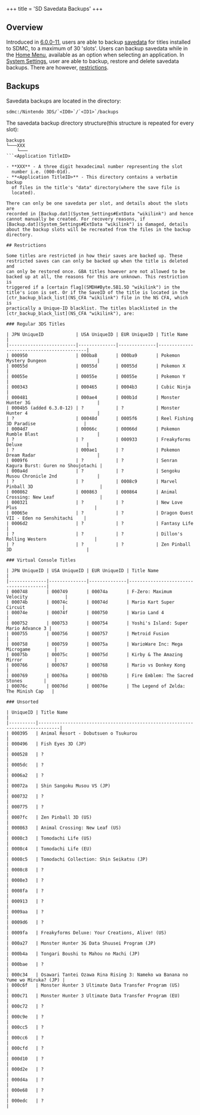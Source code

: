 +++
title = 'SD Savedata Backups'
+++

## Overview

Introduced in [6.0.0-11](6.0.0-11 "wikilink"), users are able to backup
[savedata](Savegames "wikilink") for titles installed to SDMC, to a
maximum of 30 'slots'. Users can backup savedata while in the [Home
Menu](Home_Menu "wikilink"), available as an option when selecting an
application. In [System Settings](System_Settings "wikilink"), user are
able to backup, restore and delete savedata backups. There are however,
[restrictions](SD_Savedata_Backups#Restrictions "wikilink").

## Backups

Savedata backups are located in the directory:

```
sdmc:/Nintendo 3DS/`<ID0>`/`<ID1>`/backups
```

The savedata backup directory structure(this structure is repeated for
every slot):

```
backups
└───XXX
    └───
```<Application TitleID>

- **XXX** - A three digit hexadecimal number representing the slot
  number i.e. (000-01d).
- **<Application TitleID>** - This directory contains a verbatim backup
  of files in the title's "data" directory(where the save file is
  located).

There can only be one savedata per slot, and details about the slots are
recorded in [Backup.dat](System_Settings#ExtData "wikilink") and hence
cannot manually be created. For recovery reasons, if
[Backup.dat](System_Settings#ExtData "wikilink") is damaged, details
about the backup slots will be recreated from the files in the backup
directory.

## Restrictions

Some titles are restricted in how their saves are backed up. These
restricted saves can can only be backed up when the title is deleted and
can only be restored once. GBA titles however are not allowed to be
backed up at all, the reasons for this are unknown. This restriction is
triggered if a [certain flag](SMDH#Byte.5B1.5D "wikilink") in the
title's icon is set. Or if the SaveID of the title is located in the
[ctr_backup_black_list](NS_CFA "wikilink") file in the NS CFA, which is
practically a Unique-ID blacklist. The titles blacklisted in the
[ctr_backup_black_list](NS_CFA "wikilink"), are:

### Regular 3DS Titles

| JPN UniqueID            | USA UniqueID | EUR UniqueID | Title Name                                |
|-------------------------|--------------|--------------|-------------------------------------------|
| 000950                  | 000ba8       | 000ba9       | Pokemon Mystery Dungeon                   |
| 00055d                  | 00055d       | 00055d       | Pokemon X                                 |
| 00055e                  | 00055e       | 00055e       | Pokemon Y                                 |
| 000343                  | 000465       | 0004b3       | Cubic Ninja                               |
| 000481                  | 000ae4       | 000b1d       | Monster Hunter 3G                         |
| 0004b5 (added 6.3.0-12) | ?            | ?            | Monster Hunter 4                          |
| ?                       | 00048d       | 0005f6       | Reel Fishing 3D Paradise                  |
| 0004d7                  | 00066c       | 00066d       | Pokemon Rumble Blast                      |
| ?                       | ?            | 000933       | Freakyforms Deluxe                        |
| ?                       | 000ae1       | ?            | Pokemon Dream Radar                       |
| 0009f6                  | ?            | ?            | Senran Kagura Burst: Guren no Shoujotachi |
| 000a4d                  | ?            | ?            | Sengoku Musou Chronicle 2nd               |
| ?                       | ?            | 0008c9       | Marvel Pinball 3D                         |
| 000862                  | 000863       | 000864       | Animal Crossing: New Leaf                 |
| 000321                  | ?            | ?            | New Love Plus                             |
| 00065e                  | ?            | ?            | Dragon Quest VII - Eden no Senshitachi    |
| 0006d2                  | ?            | ?            | Fantasy Life                              |
| ?                       | ?            | ?            | Dillon's Rolling Western                  |
| ?                       | ?            | ?            | Zen Pinball 3D                            |

### Virtual Console Titles

| JPN UniqueID | USA UniqueID | EUR UniqueID | Title Name                            |
|--------------|--------------|--------------|---------------------------------------|
| 000748       | 000749       | 00074a       | F-Zero: Maximum Velocity              |
| 00074b       | 00074c       | 00074d       | Mario Kart Super Circuit              |
| 00074e       | 00074f       | 000750       | Wario Land 4                          |
| 000752       | 000753       | 000754       | Yoshi's Island: Super Mario Advance 3 |
| 000755       | 000756       | 000757       | Metroid Fusion                        |
| 000758       | 000759       | 00075a       | WarioWare Inc: Mega Microgame         |
| 00075b       | 00075c       | 00075d       | Kirby & The Amazing Mirror            |
| 000766       | 000767       | 000768       | Mario vs Donkey Kong                  |
| 000769       | 00076a       | 00076b       | Fire Emblem: The Sacred Stones        |
| 00076c       | 00076d       | 00076e       | The Legend of Zelda: The Minish Cap   |

### Unsorted

| UniqueID | Title Name                                                                   |
|----------|------------------------------------------------------------------------------|
| 000395   | Animal Resort - Dobutsuen o Tsukurou                                         |
| 000496   | Fish Eyes 3D (JP)                                                            |
| 000528   | ?                                                                            |
| 0005dc   | ?                                                                            |
| 0006a2   | ?                                                                            |
| 00072a   | Shin Sangoku Musou VS (JP)                                                   |
| 000732   | ?                                                                            |
| 000775   | ?                                                                            |
| 0007fc   | Zen Pinball 3D (US)                                                          |
| 000863   | Animal Crossing: New Leaf (US)                                               |
| 0008c3   | Tomodachi Life (US)                                                          |
| 0008c4   | Tomodachi Life (EU)                                                          |
| 0008c5   | Tomodachi Collection: Shin Seikatsu (JP)                                     |
| 0008c8   | ?                                                                            |
| 0008e3   | ?                                                                            |
| 0008fa   | ?                                                                            |
| 000913   | ?                                                                            |
| 0009aa   | ?                                                                            |
| 0009d6   | ?                                                                            |
| 0009fa   | Freakyforms Deluxe: Your Creations, Alive! (US)                              |
| 000a27   | Monster Hunter 3G Data Shuusei Program (JP)                                  |
| 000b4a   | Tongari Boushi to Mahou no Machi (JP)                                        |
| 000bae   | ?                                                                            |
| 000c34   | Osawari Tantei Ozawa Rina Rising 3: Nameko wa Banana no Yume wo Miruka? (JP) |
| 000c6f   | Monster Hunter 3 Ultimate Data Transfer Program (US)                         |
| 000c71   | Monster Hunter 3 Ultimate Data Transfer Program (EU)                         |
| 000c72   | ?                                                                            |
| 000c9e   | ?                                                                            |
| 000cc5   | ?                                                                            |
| 000cc6   | ?                                                                            |
| 000cfd   | ?                                                                            |
| 000d10   | ?                                                                            |
| 000d2e   | ?                                                                            |
| 000d4a   | ?                                                                            |
| 000e68   | ?                                                                            |
| 000edc   | ?                                                                            |
